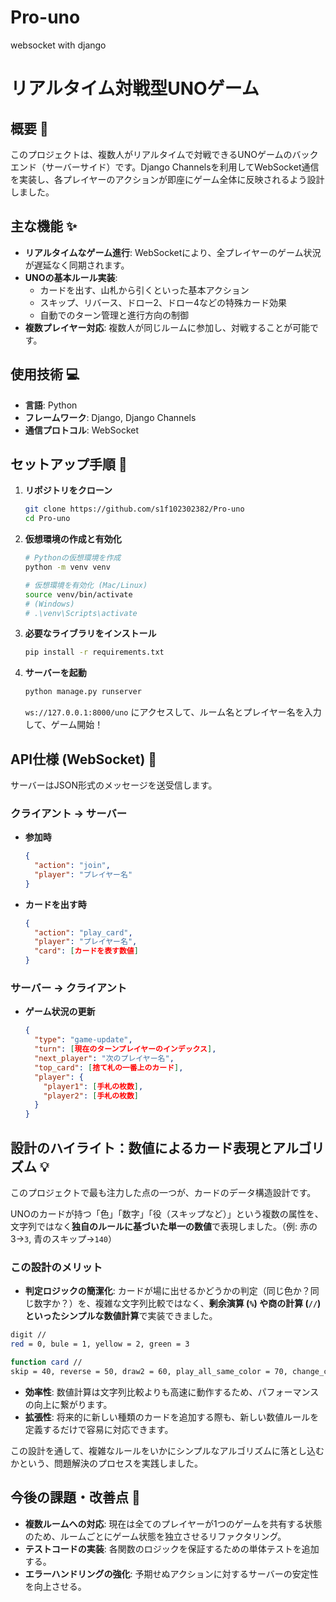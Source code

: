 # Pro-uno
websocket with django

# リアルタイム対戦型UNOゲーム

## 概要 📝

このプロジェクトは、複数人がリアルタイムで対戦できるUNOゲームのバックエンド（サーバーサイド）です。Django Channelsを利用してWebSocket通信を実装し、各プレイヤーのアクションが即座にゲーム全体に反映されるよう設計しました。

## 主な機能 ✨

-   **リアルタイムなゲーム進行**: WebSocketにより、全プレイヤーのゲーム状況が遅延なく同期されます。
-   **UNOの基本ルール実装**:
    -   カードを出す、山札から引くといった基本アクション
    -   スキップ、リバース、ドロー2、ドロー4などの特殊カード効果
    -   自動でのターン管理と進行方向の制御
-   **複数プレイヤー対応**: 複数人が同じルームに参加し、対戦することが可能です。

## 使用技術 💻

-   **言語**: Python
-   **フレームワーク**: Django, Django Channels
-   **通信プロトコル**: WebSocket

## セットアップ手順 🚀

1.  **リポジトリをクローン**
    ```bash
    git clone https://github.com/s1f102302382/Pro-uno
    cd Pro-uno
    ```

2.  **仮想環境の作成と有効化**
    ```bash
    # Pythonの仮想環境を作成
    python -m venv venv

    # 仮想環境を有効化 (Mac/Linux)
    source venv/bin/activate
    # (Windows)
    # .\venv\Scripts\activate
    ```

3.  **必要なライブラリをインストール**
    ```bash
    pip install -r requirements.txt
    ```

4.  **サーバーを起動**
    ```bash
    python manage.py runserver
    ```
     `ws://127.0.0.1:8000/uno` にアクセスして、ルーム名とプレイヤー名を入力して、ゲーム開始！

## API仕様 (WebSocket) 📡

サーバーはJSON形式のメッセージを送受信します。

### クライアント → サーバー

-   **参加時**
    ```json
    {
      "action": "join",
      "player": "プレイヤー名"
    }
    ```
-   **カードを出す時**
    ```json
    {
      "action": "play_card",
      "player": "プレイヤー名",
      "card": [カードを表す数値]
    }
    ```

### サーバー → クライアント

-   **ゲーム状況の更新**
    ```json
    {
      "type": "game-update",
      "turn": [現在のターンプレイヤーのインデックス],
      "next_player": "次のプレイヤー名",
      "top_card": [捨て札の一番上のカード],
      "player": {
        "player1": [手札の枚数],
        "player2": [手札の枚数]
      }
    }
    ```

## 設計のハイライト：数値によるカード表現とアルゴリズム 💡

このプロジェクトで最も注力した点の一つが、カードのデータ構造設計です。

UNOのカードが持つ「色」「数字」「役（スキップなど）」という複数の属性を、文字列ではなく**独自のルールに基づいた単一の数値**で表現しました。（例: 赤の3→`3`, 青のスキップ→`140`）

### この設計のメリット

-   **判定ロジックの簡潔化**: カードが場に出せるかどうかの判定（同じ色か？同じ数字か？）を、複雑な文字列比較ではなく、**剰余演算 (`%`) や商の計算 (`//`) といったシンプルな数値計算**で実装できました。
```bash
digit // 
red = 0, bule = 1, yellow = 2, green = 3

function card // 
skip = 40, reverse = 50, draw2 = 60, play_all_same_color = 70, change_color = 80, draw4 = 90

```
-   **効率性**: 数値計算は文字列比較よりも高速に動作するため、パフォーマンスの向上に繋がります。
-   **拡張性**: 将来的に新しい種類のカードを追加する際も、新しい数値ルールを定義するだけで容易に対応できます。

この設計を通して、複雑なルールをいかにシンプルなアルゴリズムに落とし込むかという、問題解決のプロセスを実践しました。

## 今後の課題・改善点 🧠

-   **複数ルームへの対応**: 現在は全てのプレイヤーが1つのゲームを共有する状態のため、ルームごとにゲーム状態を独立させるリファクタリング。
-   **テストコードの実装**: 各関数のロジックを保証するための単体テストを追加する。
-   **エラーハンドリングの強化**: 予期せぬアクションに対するサーバーの安定性を向上させる。
